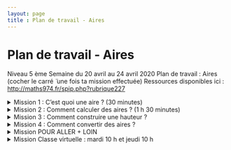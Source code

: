 ```yaml
---
layout: page
title : Plan de travail - Aires
---
```

# Plan de travail - Aires
Niveau 5 ème
Semaine du 20 avril au 24 avril 2020
Plan de travail : Aires (cocher le carré  ̈ une fois ta mission effectuée)
Ressources disponibles ici : http://maths974.fr/spip.php?rubrique227

<details>
  <summary>Mission 1 : C’est quoi une aire ? (30 minutes)</summary>

- [ ] Recopier et compléter le 1 er paragraphe « C’est quoi une aire » (15 minutes)
- [ ] Activité - Diagnostique avec le qcm-pronote : « QF11 aire/périmètre ». (10 minutes)
- [ ] Exercices 1 et 2 de la fiche d’exercices sur les aires. (5 minutes)
</details>

<details>
  <summary>Mission 2 : Comment calculer des aires ? (1 h 30 minutes)</summary>
  
- [ ] Recopier et compléter le 2 ème paragraphe « Comment calculer des aires » (40 minutes)
- [ ] Les explications détaillées en vidéo à http://www.maths974.fr/spip.php?article722 (15 minutes)
- [ ] Fiche d’entrainement sur les aires dans votre cahier partie exercice. (15 minutes)
- [ ] Jeu pour s’entrainer à https://learningapps.org/watch?v=ptn3r5foj20 (10 minutes)
- [ ] Évaluation formative avec le qcm-pronote : « QF12 aire » (15 minutes)
</details>

<details>
  <summary>Mission 3 : Comment construire une hauteur ?</summary>
  
- [ ] Recopier et compléter le 3 ème paragraphe « Comment construire une hauteur » (20 minutes)
- [ ] Exercices 4 et 8 de la fiche d’exercices sur les aires. (10 minutes)
</details>

<details>
  <summary>Mission 4 : Comment convertir des aires ?</summary>
  
- [ ] Recopier et compléter le 4 ème paragraphe « Comment convertir des aires » (20 minutes)
- [ ] Exercice 3 de la fiche d’exercices sur les aires. (10 minutes)
</details>

<details>
  <summary>Mission POUR ALLER + LOIN</summary>
  
- [ ] Exercices 5, 6, 7 et 9 de la fiche d’exercices sur les aires.
- [ ] Exercices en ligne (avec firefox et en acceptant flash) http://www.maths974.fr/spip.php?article723
</details>

<details>
  <summary>Mission Classe virtuelle : mardi 10 h et jeudi 10 h</summary>
  
- [ ] Préparer vos questions, votre cahier, une calculatrice, de quoi écrire.
- [ ] On validera également les compétences de votre guide de survie.
</details>

